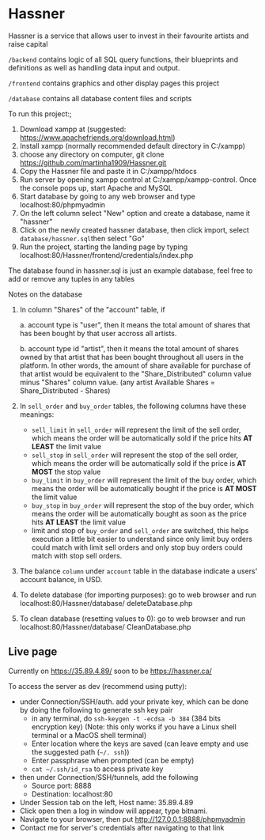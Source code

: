# Hassner

Hassner is a service that allows user to invest in their favourite artists and raise capital

`/backend` contains logic of all SQL query functions, their blueprints and definitions as well as handling data input and output.

`/frontend` contains graphics and other display pages this project

`/database` contains all database content files and scripts

To run this project:;
1. Download xampp at (suggested: https://www.apachefriends.org/download.html)
2. Install xampp (normally recommended default directory in C:/xampp)
3. choose any directory on computer, git clone https://github.com/martinha1909/Hassner.git
4. Copy the Hassner file and paste it in C:/xampp/htdocs
5. Run server by opening xampp control at C:/xampp/xampp-control. Once the console pops up, start Apache and MySQL
6. Start database by going to any web browser and type localhost:80/phpmyadmin
7. On the left column select "New" option and create a database, name it "hassner"
8. Click on the newly created hassner database, then click import, select `database/hassner.sql`then select "Go"
9. Run the project, starting the landing page by typing localhost:80/Hassner/frontend/credentials/index.php

The database found in hassner.sql is just an example database, feel free to add or remove any tuples in any tables

Notes on the database
1.  In column "Shares" of the "account" table, if

    a. account type is "user", then it means the total amount of shares that has been bought by that user       accross all artists.
    
    b. account type id "artist", then it means the total amount of shares owned by that artist that has been bought throughout all users in the platform. In other words, the amount of share available for purchase of that artist would be equivalent to the "Share_Distributed" column value minus "Shares" column value. (any artist Available Shares = Share_Distributed - Shares)

2. In `sell_order` and `buy_order` tables, the following columns have these meanings:
    - `sell_limit` in `sell_order` will represent the limit of the sell order, which means the order will be automatically sold if the price hits <b>AT LEAST</b> the limit value
    -  `sell_stop` in `sell_order` will represent the stop of the sell order, which means the order will be automatically sold if the price is <b>AT MOST</b> the stop value
    -  `buy_limit` in `buy_order` will represent the limit of the buy order, which means the order will be automatically bought if the price is <b>AT MOST</b> the limit value
    -  `buy_stop` in `buy_order` will represent the stop of the buy order, which means the order will be automatically bought as soon as the price hits <b>AT LEAST</b> the limit value
    - limit and stop of `buy_order` and `sell_order` are switched, this helps execution a little bit easier to understand since only limit buy orders could match with limit sell orders and only stop buy orders could match with stop sell orders.

3. The balance `column` under `account` table in the database indicate a users' account balance, in USD. 

4. To delete database (for importing purposes): go to web browser and run localhost:80/Hassner/database/        deleteDatabase.php

5. To clean database (resetting values to 0): go to web browser and run localhost:80/Hassner/database/        CleanDatabase.php


## Live page
Currently on https://35.89.4.89/ soon to be https://hassner.ca/

To access the server as dev (recommend using putty):
- under Connection/SSH/auth. add your private key, which can be done by doing the following to generate ssh key pair
    - in any terminal, do `ssh-keygen -t -ecdsa -b 384` (384 bits encryption key) (Note: this only works if you have a Linux shell terminal or a MacOS shell terminal)
    - Enter location where the keys are saved (can leave empty and use the suggested path (`~/. ssh`))
    - Enter passphrase when prompted (can be empty)
    - `cat ~/.ssh/id_rsa` to access private key
- then under Connection/SSH/tunnels, add the following
    - Source port: 8888
    - Destination: localhost:80
- Under Session tab on the left, Host name: 35.89.4.89 
- Click open then a log in window will appear, type bitnami. 
- Navigate to your browser, then put http://127.0.0.1:8888/phpmyadmin 
- Contact me for server's credentials after navigating to that link
